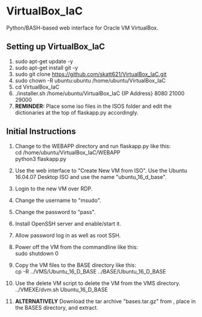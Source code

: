 # VirtualBox_IaC
Python/BASH-based web interface for Oracle VM VirtualBox.

## Setting up VirtualBox_IaC
1. sudo apt-get update -y
2. sudo apt-get install git -y
3. sudo git clone https://github.com/skatt621/VirtualBox_IaC.git
4. sudo chown -R ubuntu:ubuntu /home/ubuntu/VirtualBox_IaC
5. cd VirtualBox_IaC
6. ./installer.sh /home/ubuntu/VirtualBox_IaC {IP Address} 8080 21000 29000
7. **REMINDER:** Place some iso files in the ISOS folder and edit the dictionaries at the top of flaskapp.py accordingly.

## Initial Instructions
1. Change to the WEBAPP directory and run flaskapp.py like this:  
    cd /home/ubuntu/VirtualBox_IaC/WEBAPP  
    python3 flaskapp.py  

2. Use the web interface to "Create New VM from ISO". Use the Ubuntu 16.04.07 Desktop ISO and use the name "ubuntu_16_d_base".
3. Login to the new VM over RDP.
4. Change the username to "msudo".
5. Change the password to "pass".
6. Install OpenSSH server and enable/start it.
7. Allow password log in as well as root SSH.
8. Power off the VM from the commandline like this:  
    sudo shutdown 0  

9. Copy the VM files to the BASE directory like this:  
    cp -R ../VMS/Ubuntu_16_D_BASE ../BASE/Ubuntu_16_D_BASE  

10. Use the delete VM script to delete the VM from the VMS directory.  
    ../VMEXE/dvm.sh Ubuntu_16_D_BASE

11.  **ALTERNATIVELY** Download the tar archive "bases.tar.gz" from <Google Drive link>, place in the BASES directory, and extract.

